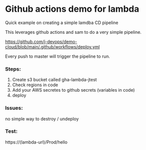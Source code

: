 # Github actions demo for lambda
Quick example on creating a simple lamdba CD pipeline

This leverages github actions and sam to do a very simple pipeline.  

https://github.com/j-devops/demo-cloud/blob/main/.github/workflows/deploy.yml

Every push to master will trigger the pipeline to run.

### Steps:
1. Create s3 bucket called gha-lambda-jtest
2. Check regions in code
3. Add your AWS secretes to github secrets (variables in code)
3. deploy

### Issues:
no simple way to destroy / undeploy

### Test:
https://(lambda-url)/Prod/hello
